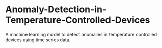# Anomaly-Detection-in-Temperature-Controlled-Devices
A machine learning model to detect anomalies in temperature controlled devices using time series data.
